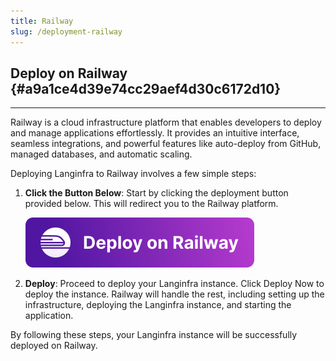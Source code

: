 ```yaml
---
title: Railway
slug: /deployment-railway
---
```


## Deploy on Railway {#a9a1ce4d39e74cc29aef4d30c6172d10}

---

Railway is a cloud infrastructure platform that enables developers to deploy and manage applications effortlessly. It provides an intuitive interface, seamless integrations, and powerful features like auto-deploy from GitHub, managed databases, and automatic scaling.

Deploying Langinfra to Railway involves a few simple steps:

1. **Click the Button Below**: Start by clicking the deployment button provided below. This will redirect you to the Railway platform.

   [![Deploy on Railway](/logos/railway-deploy.svg)](https://railway.app/template/JMXEWp?referralCode=MnPSdg)

2. **Deploy**: Proceed to deploy your Langinfra instance. Click Deploy Now to deploy the instance. Railway will handle the rest, including setting up the infrastructure, deploying the Langinfra instance, and starting the application.

By following these steps, your Langinfra instance will be successfully deployed on Railway.
